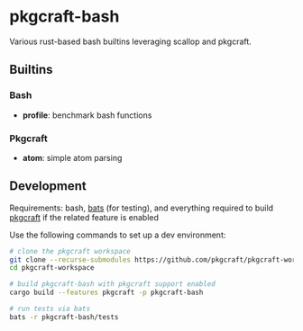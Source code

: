 # pkgcraft-bash

Various rust-based bash builtins leveraging scallop and pkgcraft.

## Builtins

### Bash

- **profile**: benchmark bash functions

### Pkgcraft

- **atom**: simple atom parsing

## Development

Requirements: bash, [bats](https://github.com/bats-core/bats-core) (for
testing), and everything required to build
[pkgcraft](https://github.com/pkgcraft/pkgcraft) if the related feature is
enabled

Use the following commands to set up a dev environment:

```bash
# clone the pkgcraft workspace
git clone --recurse-submodules https://github.com/pkgcraft/pkgcraft-workspace.git
cd pkgcraft-workspace

# build pkgcraft-bash with pkgcraft support enabled
cargo build --features pkgcraft -p pkgcraft-bash

# run tests via bats
bats -r pkgcraft-bash/tests
```
